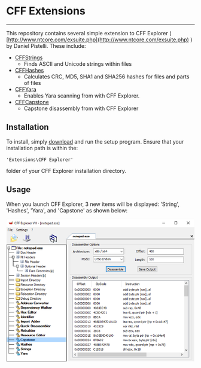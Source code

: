 # CFF Extensions #

----------

This repository contains several simple extension to CFF Explorer ( [http://www.ntcore.com/exsuite.php](http://www.ntcore.com/exsuite.php) ) by Daniel Pistelli. These include:

 * [CFFStrings](https://github.com/bfosterjr/CFFExtensions/tree/master/CFFStrings)
	 * Finds ASCII and Unicode strings within files
 * [CFFHashes](https://github.com/bfosterjr/CFFExtensions/tree/master/CFFHashes)
	 * Calculates CRC, MD5, SHA1 and SHA256 hashes for files and parts of files
 * [CFFYara](https://github.com/bfosterjr/CFFExtensions/tree/master/CFFYara)
	 * Enables Yara scanning from with CFF Explorer.
 * [CFFCapstone](https://github.com/bfosterjr/CFFExtensions/tree/master/CFFCapstone)
	 * Capstone disassembly from with CFF Explorer


## Installation ##

To install, simply [download](https://github.com/bfosterjr/CFFExtensions/raw/master/bin/CFFExtensions_1.0.4_setup.exe) and run the setup program. Ensure that your installation path is within the:

	'Extensions\CFF Explorer' 

folder of your CFF Explorer installation directory. 

## Usage ##

When you launch CFF Explorer, 3 new items will be displayed: 'String', 'Hashes', 'Yara', and 'Capstone' as shown below:

![](https://github.com/bfosterjr/CFFExtensions/raw/master/CFFCapstone/cffcapstone.png)


